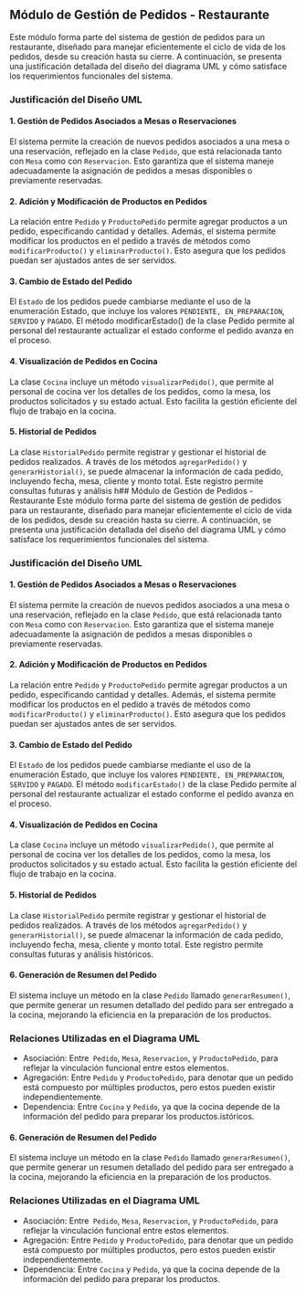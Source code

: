 ## Módulo de Gestión de Pedidos - Restaurante
Este módulo forma parte del sistema de gestión de pedidos para un restaurante, diseñado para manejar eficientemente el ciclo de vida de los pedidos, desde su creación hasta su cierre. A continuación, se presenta una justificación detallada del diseño del diagrama UML y cómo satisface los requerimientos funcionales del sistema.
### Justificación del Diseño UML
#### 1. Gestión de Pedidos Asociados a Mesas o Reservaciones
El sistema permite la creación de nuevos pedidos asociados a una mesa o una reservación, reflejado en la clase `Pedido`, que está relacionada tanto con `Mesa` como con `Reservacion`. Esto garantiza que el sistema maneje adecuadamente la asignación de pedidos a mesas disponibles o previamente reservadas.
#### 2. Adición y Modificación de Productos en Pedidos
La relación entre `Pedido` y `ProductoPedido` permite agregar productos a un pedido, especificando cantidad y detalles. Además, el sistema permite modificar los productos en el pedido a través de métodos como `modificarProducto()` y `eliminarProducto()`. Esto asegura que los pedidos puedan ser ajustados antes de ser servidos.
#### 3. Cambio de Estado del Pedido
El `Estado` de los pedidos puede cambiarse mediante el uso de la enumeración Estado, que incluye los valores `PENDIENTE, EN_PREPARACION`, `SERVIDO` y `PAGADO`. El método modificarEstado() de la clase Pedido permite al personal del restaurante actualizar el estado conforme el pedido avanza en el proceso.
#### 4. Visualización de Pedidos en Cocina
La clase `Cocina` incluye un método `visualizarPedido()`, que permite al personal de cocina ver los detalles de los pedidos, como la mesa, los productos solicitados y su estado actual. Esto facilita la gestión eficiente del flujo de trabajo en la cocina.
#### 5. Historial de Pedidos
La clase `HistorialPedido` permite registrar y gestionar el historial de pedidos
realizados. A través de los métodos `agregarPedido()` y `generarHistorial()`, se puede almacenar la información de cada pedido, incluyendo fecha, mesa, cliente y monto total. Este registro permite consultas futuras y análisis h## Módulo de Gestión de Pedidos -Restaurante
Este módulo forma parte del sistema de gestión de pedidos para un restaurante, diseñado para manejar eficientemente el ciclo de vida de los pedidos, desde su creación hasta su cierre. A continuación, se presenta una justificación detallada del diseño del diagrama UML y cómo satisface los requerimientos funcionales del sistema.
### Justificación del Diseño UML
#### 1. Gestión de Pedidos Asociados a Mesas o Reservaciones
El sistema permite la creación de nuevos pedidos asociados a una mesa o una reservación, reflejado en la clase `Pedido`, que está relacionada tanto con `Mesa` como con `Reservacion`. Esto garantiza que el sistema maneje adecuadamente la asignación de pedidos a mesas disponibles o previamente reservadas.
#### 2. Adición y Modificación de Productos en Pedidos
La relación entre `Pedido` y `ProductoPedido` permite agregar productos a un pedido, especificando cantidad y detalles. Además, el sistema permite modificar los productos en el pedido a través de métodos como `modificarProducto()` y `eliminarProducto()`. Esto asegura que los pedidos puedan ser ajustados antes de ser servidos.
#### 3. Cambio de Estado del Pedido
El `Estado` de los pedidos puede cambiarse mediante el uso de la enumeración Estado, que incluye los valores `PENDIENTE, EN_PREPARACION`, `SERVIDO` y `PAGADO`. El método `modificarEstado()` de la clase Pedido permite al personal del restaurante actualizar el estado conforme el pedido avanza en el proceso.
#### 4. Visualización de Pedidos en Cocina
La clase `Cocina` incluye un método `visualizarPedido()`, que permite al personal de cocina ver los detalles de los pedidos, como la mesa, los productos solicitados y su estado actual. Esto facilita la gestión eficiente del flujo de trabajo en la cocina.
#### 5. Historial de Pedidos
La clase `HistorialPedido` permite registrar y gestionar el historial de pedidos
realizados. A través de los métodos `agregarPedido()` y `generarHistorial()`, se puede almacenar la información de cada pedido, incluyendo fecha, mesa, cliente y monto total. Este registro permite consultas futuras y análisis históricos.
#### 6. Generación de Resumen del Pedido
El sistema incluye un método en la clase `Pedido` llamado `generarResumen()`, que permite generar un resumen detallado del pedido para ser entregado a la cocina, mejorando la eficiencia en la preparación de los productos.
### Relaciones Utilizadas en el Diagrama UML
- Asociación: Entre` Pedido`, `Mesa`, `Reservacion`, y `ProductoPedido`, para reflejar la vinculación funcional entre estos elementos.
-  Agregación: Entre `Pedido` y `ProductoPedido`, para denotar que un pedido está compuesto por múltiples productos, pero estos pueden existir independientemente.
-  Dependencia: Entre `Cocina` y `Pedido`, ya que la cocina depende de la información del pedido para preparar los productos.istóricos.
#### 6. Generación de Resumen del Pedido
El sistema incluye un método en la clase `Pedido` llamado `generarResumen()`, que permite generar un resumen detallado del pedido para ser entregado a la cocina, mejorando la eficiencia en la preparación de los productos.
### Relaciones Utilizadas en el Diagrama UML
- Asociación: Entre` Pedido`, `Mesa`, `Reservacion`, y `ProductoPedido`, para reflejar la vinculación funcional entre estos elementos.
-  Agregación: Entre `Pedido` y `ProductoPedido`, para denotar que un pedido está compuesto por múltiples productos, pero estos pueden existir independientemente.
-  Dependencia: Entre `Cocina` y `Pedido`, ya que la cocina depende de la información del pedido para preparar los productos.
